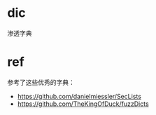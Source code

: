 # dic
渗透字典

# ref
参考了这些优秀的字典：

- https://github.com/danielmiessler/SecLists
- https://github.com/TheKingOfDuck/fuzzDicts
